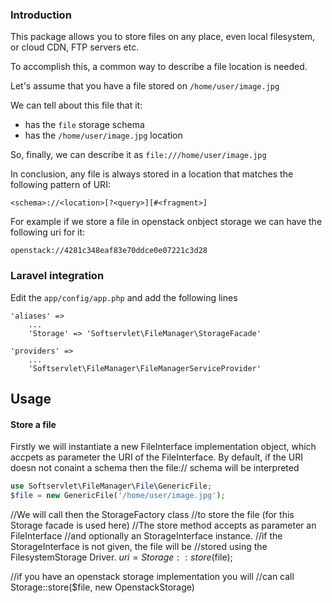 ### Introduction

This package allows you to store files on any place, even local filesystem, or cloud CDN, FTP servers etc.

To accomplish this, a common way to describe a file location is needed.


Let's assume that you have a file stored on `/home/user/image.jpg`

We can tell about this file that it:
	
 * has the `file` storage schema
 * has the `/home/user/image.jpg` location

So, finally, we can describe it as `file:///home/user/image.jpg`

In conclusion, any file is always stored in a location that matches the following pattern of URI: 
	
	<schema>://<location>[?<query>][#<fragment>] 

For example if we store a file in openstack onbject storage we can have the following uri for it:

	openstack://4281c348eaf83e70ddce0e07221c3d28


### Laravel integration
	
Edit the `app/config/app.php` and add the following lines
	
	'aliases' => 
		...
		'Storage' => 'Softservlet\FileManager\StorageFacade'

	'providers' =>
		...
		'Softservlet\FileManager\FileManagerServiceProvider'

## Usage
	
#### Store a file


Firstly we will instantiate a new FileInterface implementation object, which accpets as parameter the URI of the FileInterface. 
By default, if the URI doesn not conaint a schema then the file:// schema will be interpreted

````php
use Softservlet\FileManager\File\GenericFile;
$file = new GenericFile('/home/user/image.jpg');
````
//We will call then the StorageFactory class
//to store the file (for this Storage facade is used here)
//The store method accepts as parameter an FileInterface
//and optionally an StorageInterface instance.
//if the StorageInterface is not given, the file will be
//stored using the FilesystemStorage Driver.
$uri = Storage::store($file);

//if you have an openstack storage implementation you will
//can call Storage::store($file, new OpenstackStorage)
